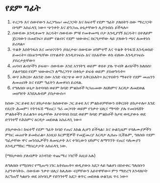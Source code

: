 # የደም ግፊት

1. ተረጋጉ እና ሰውየውን አረጋግጡ፡ መረጋጋት እና ከፍተኛ የደም ግፊት ያለበትን ሰው ማረጋጋት በጣም አስፈላጊ ነው። ጭንቀት እና ድንጋጤ ሁኔታቸውን ሊያባብሱ ይችላሉ።
2. ሰውዬው እንዲቀመጥ እርዱት፡ ሰውዬው ምቹ የመቀመጫ ቦታ እንዲያገኝ እርዱት፣ በተለይም ጀርባውን በመደገፍ። ይህም የልብና የደም ዝውውር ስርዓታቸው ላይ ያለውን ጫና ለመቀነስ ይረዳል።
3. ጥልቅ እስትንፋስ እና መዝናናትን ያበረታቱ፡ ሰውዬው ዘገምተኛ እና ጥልቅ ትንፋሽ እንዲወስድ ይመሩት። በአፍንጫቸው በጥልቀት እንዲተነፍሱ እና በአፋቸው ቀስ ብለው እንዲተነፍሱ ያበረታቷቸው።
4. ጠባብ ልብሶችን ይፍቱ፡- ሰውዬው እንደ አንገትጌ ወይም ቀበቶ ያሉ ጥብቅ ልብሶችን ከለበሰ፣ ያልተገደበ የደም ዝውውርን ለማረጋገጥ በቀስታ ይፍቱ ወይም ያስወግዱት።
5. ውሃ አቅርቡ፡ ለአንድ ሰው አንድ ብርጭቆ ውሃ አቅርቡለት። እርጥበትን ማቆየት የደም መጠንን ለመጠበቅ እና የደም ግፊትን ለመቀነስ ይረዳል.
6. የግለሰቡ ሁኔታ ከተባባሰ ወይም ከባድ ምልክቶች ካጋጠመው ለህክምና እርዳታ ለመደወል መዘግየት እንደሌለብዎ ያስታውሱ።

ከሰው ጋር ይቆዩ እና ይከታተሉ፡ ከሰውየው ጋር ይቆዩ እና ምልክቶቻቸውን በቅርበት ይከታተሉ። እንደ የደረት ሕመም፣ የትንፋሽ ማጠር፣ ግራ መጋባት ወይም የንቃተ ህሊና ማጣት ያሉ የመበላሸት ምልክቶችን ይፈልጉ። ሁኔታቸው እየተባባሰ ከሄደ ወይም ከባድ ምልክቶች ከታዩ ወዲያውኑ ወደ ድንገተኛ የሕክምና ዕርዳታ መደወል አስፈላጊ ነው።

ያስታውሱ፣ ከፍተኛ የደም ግፊት ከባድ የጤና እክል ሊሆን ይችላል፣ እና ሁልጊዜም የባለሙያዎችን ምክር መጠየቅ ይመከራል። እነዚህ እርምጃዎች የመጀመሪያ እርዳታ ሊሰጡ ቢችሉም, ግለሰቡ የደም ግፊታቸው ዋና መንስኤዎችን ለመፍታት እና ተገቢውን ህክምና ለማግኘት የጤና ባለሙያን እንዲያማክር ማበረታታት አስፈላጊ ነው.

(ማስታወስ ያለብዎት አንዳንድ ተጨማሪ ነገሮች እዚህ አሉ)

ለግለሰቡ የሚበላና የሚጠጣ ነገር አትስጡት።
ወዲያውኑ አደጋ ላይ ካልሆነ በስተቀር ግለሰቡን አያንቀሳቅሱ.
ሰውዬው ንቃተ ህሊና ከሌለው ብቻቸውን አይተዋቸው።
ምን ማድረግ እንዳለቦት እርግጠኛ ካልሆኑ ወደ አካባቢዎ የድንገተኛ አደጋ ቁጥር መደወል ሁልጊዜ ጥሩ ነው።
